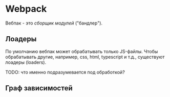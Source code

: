 # Webpack

Вебпак - это *сборщик модулей* ("бандлер").

## Лоадеры

По умолчанию вебпак может обрабатывать только JS-файлы. Чтобы обрабатывать другие, например, css, html, typescript и т.д., существуют лоадеры (loaders).

TODO: что именно подразумевается под обработкой?

## Граф зависимостей